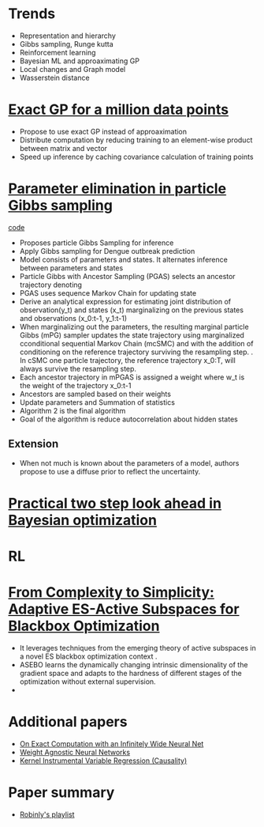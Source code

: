 # Trends
  * Representation and hierarchy
  * Gibbs sampling, Runge kutta
  * Reinforcement learning
  * Bayesian ML and approaximating GP
  * Local changes and Graph model
  * Wasserstein distance

# [Exact GP for a million data points](https://arxiv.org/pdf/1903.08114.pdf)

* Propose to use exact GP instead of approaximation
* Distribute computation by reducing training to an element-wise product between matrix and vector
* Speed up inference by caching covariance calculation of training points

# [Parameter elimination in particle Gibbs sampling](https://arxiv.org/pdf/1910.14145.pdf)
[code](https://github.com/uu-sml/birch-vector-borne-disease/tree/76288c12761293aeca9e8b452b0c678914848dae)
* Proposes particle Gibbs Sampling for inference
* Apply Gibbs sampling for Dengue outbreak prediction
* Model consists of parameters and states. It alternates inference between parameters and states
* Particle Gibbs with Ancestor Sampling (PGAS) selects an ancestor trajectory denoting 
* PGAS uses sequence Markov Chain for updating state
* Derive an analytical expression for estimating joint distribution of observation(y_t) and states (x_t) marginalizing on the previous states and observations (x_0:t-1, y_1:t-1)
* When marginalizing out the parameters, the resulting marginal particle Gibbs (mPG) sampler updates the state trajectory using marginalized cconditional sequential Markov Chain (mcSMC) and with the addition of conditioning on the reference trajectory surviving the resampling step. . In cSMC one particle trajectory, the reference trajectory x_0:T, will always survive the resampling step.
* Each ancestor trajectory in mPGAS is assigned a weight where w_t is the weight of the trajectory x_0:t-1
* Ancestors are sampled based on their weights
* Update parameters and Summation of statistics
* Algorithm 2 is the final algorithm
* Goal of the algorithm is reduce autocorrelation about hidden states

## Extension
* When not much is known about the parameters of a model, authors propose to use a diffuse prior to reflect the uncertainty.


# [Practical two step look ahead in Bayesian optimization](http://papers.nips.cc/paper/9174-practical-two-step-lookahead-bayesian-optimization.pdf)


# RL
# [From Complexity to Simplicity: Adaptive ES-Active Subspaces for Blackbox Optimization](http://papers.nips.cc/paper/9218-from-complexity-to-simplicity-adaptive-es-active-subspaces-for-blackbox-optimization.pdf)
* It leverages techniques from the emerging theory of active subspaces in a novel ES blackbox optimization context . 
* ASEBO learns the dynamically changing intrinsic dimensionality of the gradient space and adapts to the hardness of different stages of the optimization without external supervision.
* 

# Additional papers
* [On Exact Computation with an Infinitely Wide Neural Net](https://arxiv.org/pdf/1904.11955.pdf)
* [Weight Agnostic Neural Networks](https://arxiv.org/abs/1906.04358)
* [Kernel Instrumental Variable Regression (Causality)](https://arxiv.org/abs/1906.00232)

# Paper summary
* [Robinly's playlist](https://www.youtube.com/watch?v=FfrLrAudfEQ&list=PLM_Os_a1Hki8vaGeUdU997lDLELcfga9k)

